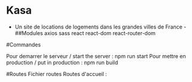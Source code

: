# Kasa

- Un site de locations de logements dans les grandes villes de France -
##Modules 
axios
sass
react
react-dom
react-router-dom

#Commandes

Pour demarrer le serveur / start the server : npm run start 
Pour mettre en production / put in production : npm run build

#Routes
Fichier routes 
Routes d'accueil : 


